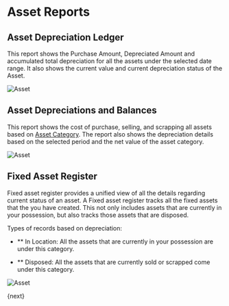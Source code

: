 <!-- add-breadcrumbs -->
# Asset Reports

## Asset Depreciation Ledger

This report shows the Purchase Amount, Depreciated Amount and accumulated total depreciation for all the assets under the selected date range. It also shows the current value and current depreciation status of the Asset.

<img class="screenshot" alt="Asset" src="{{docs_base_url}}/v13/assets/img/asset/asset-dep-ledger.png">

## Asset Depreciations and Balances
This report shows the cost of purchase, selling, and scrapping all assets based on [Asset Category](/docs/v13/user/manual/en/asset/asset-category). The report also shows the depreciation details based on the selected period and the net value of the asset category.

<img class="screenshot" alt="Asset" src="{{docs_base_url}}/v13/assets/img/asset/asset-dep-balance.png">

## Fixed Asset Register

Fixed asset register provides a unified view of all the details regarding current status of an asset. A Fixed asset register tracks all the fixed assets that the you have created. This not only includes assets that are currently in your possession, but also tracks those assets that are disposed.

Types of records based on depreciation:

* ** In Location: All the assets that are currently in your possession are under this category.

* ** Disposed: All the assets that are currently sold or scrapped come under this category.

<img class="screenshot" alt="Asset" src="{{docs_base_url}}/v13/assets/img/asset/fixed-asset-register.png">

{next}
